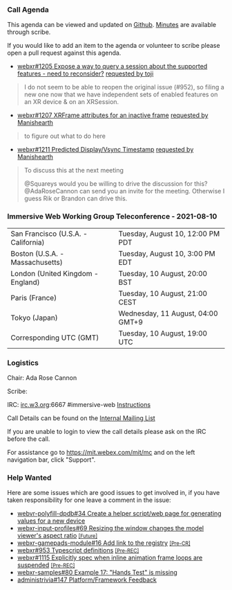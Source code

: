 ### Call Agenda

This agenda can be viewed and updated on [Github](https://github.com/immersive-web/administrivia/blob/main/meetings/wg/2021-08-10-Immersive_Web_Working_Group_Teleconference-agenda.md).
[Minutes](https://www.w3.org/2021/08/10-immersive-web-minutes.html) are available through scribe.

If you would like to add an item to the agenda or volunteer to scribe please open a pull request against this agenda.

* [webxr#1205 Expose a way to query a session about the supported features - need to reconsider?](https://github.com/immersive-web/webxr/issues/1205) [requested by toji](https://github.com/immersive-web/webxr/issues/1205#issuecomment-896231107)
> I do not seem to be able to reopen the original issue (#952), so filing a new one now that we have independent sets of enabled features on an XR device & on an XRSession.
 >

* [webxr#1207 XRFrame attributes for an inactive frame](https://github.com/immersive-web/webxr/issues/1207) [requested by Manishearth](https://github.com/immersive-web/webxr/issues/1207#issuecomment-896231054)
> to figure out what to do here

* [webxr#1211 Predicted Display/Vsync Timestamp](https://github.com/immersive-web/webxr/issues/1211) [requested by Manishearth](https://github.com/immersive-web/webxr/issues/1211#issuecomment-887744821)
> To discuss this at the next meeting
>
>@Squareys would you be willing to drive the discussion for this? @AdaRoseCannon can send you an invite for the meeting. Otherwise I guess Rik or Brandon can drive this.

### Immersive Web Working Group Teleconference - 2021-08-10

<table>
<tr><td> San Francisco (U.S.A. - California) <td> Tuesday, August 10, 12:00 PM PDT
<tr><td> Boston (U.S.A. - Massachusetts) <td> Tuesday, August 10, 3:00 PM EDT
<tr><td> London (United Kingdom - England) <td> Tuesday, 10 August, 20:00 BST
<tr><td> Paris (France) <td> Tuesday, 10 August, 21:00 CEST
<tr><td> Tokyo (Japan) <td> Wednesday, 11 August, 04:00 GMT+9
<tr><td> Corresponding UTC (GMT) <td> Tuesday, 10 August, 19:00 UTC
</table>

### Logistics

Chair: Ada Rose Cannon

Scribe:

IRC: [irc.w3.org](http://irc.w3.org/):6667 #immersive-web [Instructions](https://github.com/immersive-web/administrivia/blob/main/IRC.md)

Call Details can be found on the [Internal Mailing List](https://lists.w3.org/Archives/Member/internal-immersive-web/2019Feb/0002.html)

If you are unable to login to view the call details please ask on the IRC before the call.

For assistance go to https://mit.webex.com/mit/mc  and on the left navigation bar, click "Support".

### Help Wanted

Here are some issues which are good issues to get involved in, if you have taken responsibility for one leave a comment in the issue:

- [webvr-polyfill-dpdb#34 Create a helper script/web page for generating values for a new device](https://github.com/immersive-web/webvr-polyfill-dpdb/issues/34)
- [webxr-input-profiles#69 Resizing the window changes the model viewer's aspect ratio](https://github.com/immersive-web/webxr-input-profiles/issues/69) [<small>[Future]</small>](https://api.github.com/repos/immersive-web/webxr-input-profiles/milestones/4)
- [webxr-gamepads-module#16 Add link to the registry](https://github.com/immersive-web/webxr-gamepads-module/issues/16) [<small>[Pre-CR]</small>](https://api.github.com/repos/immersive-web/webxr-gamepads-module/milestones/1)
- [webxr#953 Typescript definitions](https://github.com/immersive-web/webxr/issues/953) [<small>[Pre-REC]</small>](https://api.github.com/repos/immersive-web/webxr/milestones/16)
- [webxr#1115 Explicitly spec when inline animation frame loops are suspended](https://github.com/immersive-web/webxr/issues/1115) [<small>[Pre-REC]</small>](https://api.github.com/repos/immersive-web/webxr/milestones/16)
- [webxr-samples#80 Example 17: "Hands Test" is missing](https://github.com/immersive-web/webxr-samples/issues/80)
- [administrivia#147 Platform/Framework Feedback](https://github.com/immersive-web/administrivia/issues/147)


              
